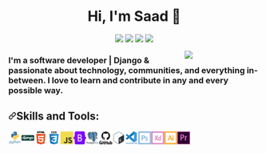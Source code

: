 <h1 align="center">Hi, I'm Saad 👋</h1>
<p align="center">
  <a href="https://www.linkedin.com/in/saad-essam059/"><img src="https://img.shields.io/badge/-Linkedin-informational"/></a>  
  <a href="https://www.facebook.com/DsSaadEssam"><img src="https://img.shields.io/badge/-Facebook-blue"/></a>  
  <a href="https://twitter.com/saadessam059"><img src="https://img.shields.io/badge/-Twitter-9cf"/></a>  
  <a href="https://www.instagram.com/saadessam978/"><img src="https://img.shields.io/badge/-Instagram-critical"/></a>
  </p>
  


  <img src="https://camo.githubusercontent.com/2309797487e5e969659a3b545c96151807b04120a9cc2985f632ec94ba00c9f3/68747470733a2f2f6d656469612e67697068792e636f6d2f6d656469612f53576f536b4e36447854737a71494b4571762f67697068792e676966" align="right" width="30%"/>

<h3 align="left">I'm a software developer | Django & passionate about technology, communities, and everything in-between. 
I love to learn and contribute in any and every possible way.</h3>

<h2 dir="auto"><a id="user-content-languages-and-tools" class="anchor" aria-hidden="true" href="#languages-and-tools"><svg class="octicon octicon-link" viewBox="0 0 16 16" version="1.1" width="16" height="16" aria-hidden="true"><path fill-rule="evenodd" d="M7.775 3.275a.75.75 0 001.06 1.06l1.25-1.25a2 2 0 112.83 2.83l-2.5 2.5a2 2 0 01-2.83 0 .75.75 0 00-1.06 1.06 3.5 3.5 0 004.95 0l2.5-2.5a3.5 3.5 0 00-4.95-4.95l-1.25 1.25zm-4.69 9.64a2 2 0 010-2.83l2.5-2.5a2 2 0 012.83 0 .75.75 0 001.06-1.06 3.5 3.5 0 00-4.95 0l-2.5 2.5a3.5 3.5 0 004.95 4.95l1.25-1.25a.75.75 0 00-1.06-1.06l-1.25 1.25a2 2 0 01-2.83 0z"></path></svg></a>Skills and Tools:</h2>


<img align="left" alt="Python" width="26px" src="https://github.com/devicons/devicon/blob/master/icons/python/python-original-wordmark.svg" style="max-width: 100%;">
<img align="left" alt="django" width="26px" src="https://github.com/devicons/devicon/blob/master/icons/django/django-original.svg" style="max-width: 100%;">
<img align="left" alt="HTML5" width="26px" src="https://raw.githubusercontent.com/github/explore/80688e429a7d4ef2fca1e82350fe8e3517d3494d/topics/html/html.png" style="max-width: 100%;">
<img align="left" alt="CSS3" width="26px" src="https://raw.githubusercontent.com/github/explore/80688e429a7d4ef2fca1e82350fe8e3517d3494d/topics/css/css.png" style="max-width: 100%;">
<img align="left" alt="javascript" width="26px" src="https://github.com/devicons/devicon/blob/master/icons/javascript/javascript-original.svg" style="max-width: 100%;">
<img align="left" alt="Bootstrap" width="26px" src="https://github.com/devicons/devicon/raw/master/icons/bootstrap/bootstrap-original.svg" style="max-width: 100%;">
<img align="left" alt="postgresql" width="26px" src="https://github.com/devicons/devicon/blob/master/icons/postgresql/postgresql-original-wordmark.svg" style="max-width: 100%;">
<img align="left" alt="github" width="26px" src="https://github.com/devicons/devicon/blob/master/icons/github/github-original-wordmark.svg" style="max-width: 100%;">
<img align="left" alt="bash" width="26px" src="https://github.com/devicons/devicon/blob/master/icons/bash/bash-original.svg" style="max-width: 100%;">
<img align="left" alt="vscode" width="26px" src="https://github.com/devicons/devicon/blob/master/icons/vscode/vscode-original-wordmark.svg" style="max-width: 100%;">
<img align="left" alt="photoshop" width="26px" src="https://github.com/devicons/devicon/blob/master/icons/photoshop/photoshop-line.svg" style="max-width: 100%;">
<img align="left" alt="xd" width="26px" src="https://github.com/devicons/devicon/blob/master/icons/xd/xd-line.svg" style="max-width: 100%;">
<img align="left" alt="illustrator" width="26px" src="https://github.com/devicons/devicon/blob/master/icons/illustrator/illustrator-line.svg" style="max-width: 100%;">
<img align="left" alt="premierepro" width="26px" src="https://github.com/devicons/devicon/blob/master/icons/premierepro/premierepro-original.svg" style="max-width: 100%;">




<!--
**SaadEssam/SaadEssam** is a ✨ _special_ ✨ repository because its `README.md` (this file) appears on your GitHub profile.

Here are some ideas to get you started:

- 🔭 I’m currently working on ...
- 🌱 I’m currently learning ...
- 👯 I’m looking to collaborate on ...
- 🤔 I’m looking for help with ...
- 💬 Ask me about ...
- 📫 How to reach me: ...
- 😄 Pronouns: ...
- ⚡ Fun fact: ...
-->
